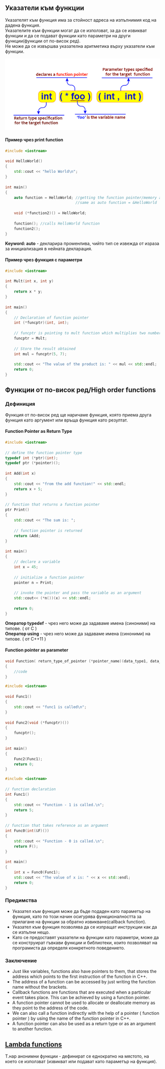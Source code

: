 ## Указатели към функции

Указателят към функция има за стойност адреса на изпълнимия код на дадена функция. <br />
Указателите към функции могат да се използват, за да се извикват функции и да се подават функции като параметри на други функции(функции от по-висок ред). <br />
Не може да се извършва указателна аритметика върху указатели към функции. <br />

![Function-pointer-declaration](img/Function-pointer-declaration.png)

#### Пример чрез print function
```c++
#include <iostream>

void HelloWorld()
{
    std::cout << "hello World\n";
}

int main()
{
    auto function = HelloWorld; //getting the function pointer/memory address of the function
                                //same as auto function = &HelloWorld

    void (*function2)() = HelloWorld;
    
    function(); //calls HelloWorld function
    function2();
}
```

**Keyword: auto** - декларира променлива, чийто тип се извежда от израза за инициализация в нейната декларация. <br />

#### Пример чрез функция с параметри
```c++
#include <iostream>

int Mult(int x, int y)
{
    return x * y;
}

int main()
{
    // Declaration of function pointer
    int (*funcptr)(int, int);

    // funcptr is pointing to mult function which multiplies two numbers
    funcptr = Mult;

    // Store the result obtained
    int mul = funcptr(5, 7);

    std::cout << "The value of the product is: " << mul << std::endl;
    return 0;
}
```

## **Функции от по-висок ред/High order functions**

### Дефиниция
Функция от по-висок ред ще наричаме функция, която приема друга функция като аргумент или връща функция като резултат.

#### Function Pointer as Return Type

```c++
#include <iostream>

// define the function pointer type
typedef int (*ptr)(int);
typedef ptr (*pointer)();

int Add(int x)
{
    std::cout << "from the add function!" << std::endl;
    return x + 5;
}
 
// function that returns a function pointer
ptr Print()
{
    std::cout << "The sum is: ";
    
    // function pointer is returned
    return &Add;
}
 
int main()
{
    // declare a variable
    int x = 45;
    
    // initialize a function pointer
    pointer n = Print;
    
    // invoke the pointer and pass the variable as an argument
    std::cout<< (*n())(x) << std::endl;
 
    return 0;
}
```

**Оператор typedef** - чрез него може да задаваме имена (синоними) на типове. ( oт C ) <br />
**Оператор using** - чрез него може да задаваме имена (синоними) на типове. ( от C++11 ) <br />

#### Function pointer as parameter

```c++
void Function( return_type_of_pointer (*pointer_name)(data_type1, data_type2. . .) )
{
    //code
}
```

```c++
#include <iostream>  

void Func1()  
{  
    std::cout << "func1 is called\n";  
}  

void Func2(void (*funcptr)())  
{  
    funcptr();  
}  

int main()  
{  
    Func2(Func1);  
    return 0;  
}  
```

```c++
#include <iostream>

// function declaration
int Func1()
{
    std::cout << "Function - 1 is called.\n";
    return 5;
}

// function that takes reference as an argument
int Func0(int(&F)())
{
    std::cout << "Function - 0 is called.\n";
    return F();
}

int main()
{
    int x = Func0(Func1);
    std::cout << "The value of x is: " << x << std::endl;
    return 0;
}
```

### Предимства
- Указател към функция може да бъде подаден като параметър на функция, като по този начин осигурява функционалността за прилагане на функции за обратно извикване(callback function).
- Указател към функция позволява да се изпращат инструкции как да се изпълни нещо.
- Като се предоставят указатели на функции като параметри, може да се конструират гъвкави функции и библиотеки, които позволяват на програмиста да определя конкретното поведението.

### Заключение
- Just like variables, functions also have pointers to them, that stores the address which points to the first instruction of the function in C++.
- The address of a function can be accessed by just writing the function name without the brackets.
- Callback functions are functions that are executed when a particular event takes place. This can be achieved by using a function pointer.
- A function pointer cannot be used to allocate or deallocate memory as they point to the address of the code.
- We can also call a function indirectly with the help of a pointer ( function pointer ) by using the name of the function pointer in C++.
- A function pointer can also be used as a return type or as an argument to another function.

## [Lambda functions](https://en.cppreference.com/w/cpp/language/lambda)
Т.нар анонимни функции - дефинират се еднократно на мястото, на което се използват (извикват или подават като параметър на функция). <br />


